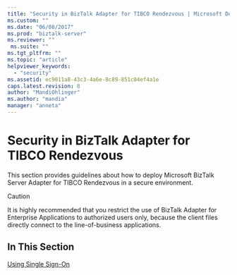 ```yaml
---
title: "Security in BizTalk Adapter for TIBCO Rendezvous | Microsoft Docs"
ms.custom: ""
ms.date: "06/08/2017"
ms.prod: "biztalk-server"
ms.reviewer: ""
 ms.suite: ""
ms.tgt_pltfrm: ""
ms.topic: "article"
helpviewer_keywords: 
  - "security"
ms.assetid: ec9011a8-43c3-4a6e-8c89-851c04ef4a1e
caps.latest.revision: 8
author: "MandiOhlinger"
ms.author: "mandia"
manager: "anneta"
---
```

# Security in BizTalk Adapter for TIBCO Rendezvous
This section provides guidelines about how to deploy Microsoft BizTalk Server Adapter for TIBCO Rendezvous in a secure environment.  
  
> [!CAUTION]
>  It is highly recommended that you restrict the use of BizTalk Adapter for Enterprise Applications to authorized users only, because the client files directly connect to the line-of-business applications.  
  
## In This Section  
 [Using Single Sign-On](../core/using-single-sign-on5.md)